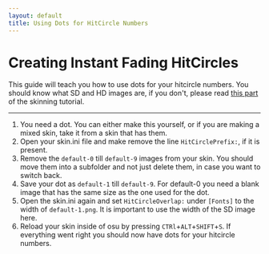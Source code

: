 ```yaml
---
layout: default
title: Using Dots for HitCircle Numbers
---
```


# Creating Instant Fading HitCircles
This guide will teach you how to use dots for your hitcircle numbers. You should know what SD and HD images are, if you don't, please read [this part](https://rockroller01.github.io/skinninginfo/tutorial/introduction.html#hdsd-elements-aspect-ratios-and-resolution) of the skinning tutorial.

***

1. You need a dot. You can either make this yourself, or if you are making a mixed skin, take it from a skin that has them.
2. Open your skin.ini file and make remove the line ``HitCirclePrefix:``, if it is present.
3. Remove the ``default-0`` till ``default-9`` images from your skin. You should move them into a subfolder and not just delete them, in case you want to switch back.
4. Save your dot as ``default-1`` till ``default-9``. For default-0 you need a blank image that has the same size as the one used for the dot.
5. Open the skin.ini again and set ``HitCircleOverlap:`` under ``[Fonts]`` to the width of ``default-1.png``. It is important to use the width of the SD image here.
6. Reload your skin inside of osu by pressing ``CTRl``+``ALT``+``SHIFT``+``S``. If everything went right you should now have dots for your hitcircle numbers.